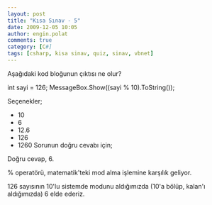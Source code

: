```yaml
---
layout: post
title: "Kısa Sınav - 5"
date: 2009-12-05 10:05
author: engin.polat
comments: true
category: [C#]
tags: [csharp, kisa sinav, quiz, sinav, vbnet]
---
```

Aşağıdaki kod bloğunun çıktısı ne olur?


int sayi = 126;
MessageBox.Show((sayi % 10).ToString());

Seçenekler;


*   10
*   6
*   12.6
*   126
*   1260
Sorunun doğru cevabı için; <!--more-->

Doğru cevap, 6.

% operatörü, matematik'teki mod alma işlemine karşılık geliyor.

126 sayısının 10'lu sistemde modunu aldığımızda (10'a bölüp, kalan'ı aldığımızda) 6 elde ederiz.

